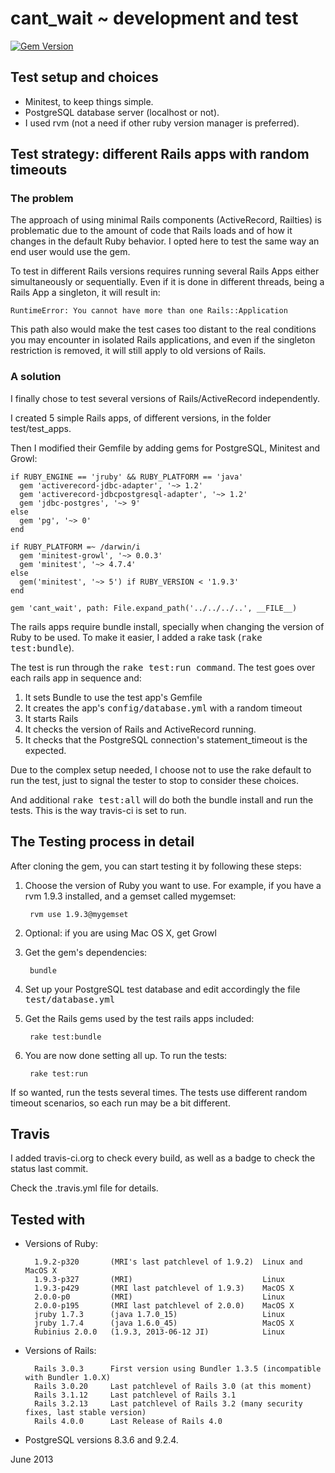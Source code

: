 # cant_wait ~ development and test
[![Gem Version](https://badge.fury.io/rb/cant_wait.png)](https://badge.fury.io/rb/cant_wait)


## Test setup and choices

- Minitest, to keep things simple.
- PostgreSQL database server (localhost or not).
- I used rvm (not a need if other ruby version manager is preferred). 


## Test strategy: different Rails apps with random timeouts

### The problem

The approach of using minimal Rails components (ActiveRecord, Railties) is problematic due to the amount of code that Rails loads and of how it changes in the default Ruby behavior.  I opted here to test the same way an end user would use the gem.

To test in different Rails versions requires running several Rails Apps either simultaneously or sequentially.  Even if it is done in different threads, being a Rails App a singleton, it will result in:

    RuntimeError: You cannot have more than one Rails::Application

This path also would make the test cases too distant to the real conditions you may encounter in isolated Rails applications, and even if the singleton restriction is removed, it will still apply to old versions of Rails.

### A solution

I finally chose to test several versions of Rails/ActiveRecord independently.

I created 5 simple Rails apps, of different versions, in the folder test/test_apps.

Then I modified their Gemfile by adding gems for PostgreSQL, Minitest and Growl:

    if RUBY_ENGINE == 'jruby' && RUBY_PLATFORM == 'java'
      gem 'activerecord-jdbc-adapter', '~> 1.2'
      gem 'activerecord-jdbcpostgresql-adapter', '~> 1.2'
      gem 'jdbc-postgres', '~> 9'
    else
      gem 'pg', '~> 0'
    end

    if RUBY_PLATFORM =~ /darwin/i
      gem 'minitest-growl', '~> 0.0.3'
      gem 'minitest', '~> 4.7.4'
    else
      gem('minitest', '~> 5') if RUBY_VERSION < '1.9.3'
    end

    gem 'cant_wait', path: File.expand_path('../../../..', __FILE__)

The rails apps require bundle install, specially when changing the version of Ruby to be used. To make it easier, I added a rake task (<tt>rake test:bundle</tt>).

The test is run through the <tt>rake test:run command</tt>.  The test goes over each rails app in sequence and:

1. It sets Bundle to use the test app's Gemfile
2. It creates the app's <tt>config/database.yml</tt> with a random timeout
3. It starts Rails
4. It checks the version of Rails and ActiveRecord running.
5. It checks that the PostgreSQL connection's statement_timeout is the expected.

Due to the complex setup needed, I choose not to use the rake default to run the test, just to signal the tester to stop to consider these choices.

And additional <tt>rake test:all</tt> will do both the bundle install and run the tests. This is the way travis-ci is set to run.


## The Testing process in detail

After cloning the gem, you can start testing it by following these steps:

1. Choose the version of Ruby you want to use.
    For example, if you have a rvm 1.9.3 installed, and a gemset called mygemset:

        rvm use 1.9.3@mygemset

2. Optional: if you are using Mac OS X, get Growl

3. Get the gem's dependencies:

        bundle

4. Set up your PostgreSQL test database and edit accordingly the file <tt>test/database.yml</tt>

5. Get the Rails gems used by the test rails apps included:

        rake test:bundle

6. You are now done setting all up.  To run the tests:

        rake test:run

If so wanted, run the tests several times.  The tests use different random timeout scenarios, so each run may be a bit different.

## Travis

I added travis-ci.org to check every build, as well as a badge to check the status last commit.

Check the .travis.yml file for details.


## Tested with

* Versions of Ruby:

        1.9.2-p320       (MRI's last patchlevel of 1.9.2)  Linux and MacOS X
        1.9.3-p327       (MRI)                             Linux
        1.9.3-p429       (MRI last patchlevel of 1.9.3)    MacOS X
        2.0.0-p0         (MRI)                             Linux
        2.0.0-p195       (MRI last patchlevel of 2.0.0)    MacOS X
        jruby 1.7.3      (java 1.7.0_15)                   Linux
        jruby 1.7.4      (java 1.6.0_45)                   MacOS X
        Rubinius 2.0.0   (1.9.3, 2013-06-12 JI)            Linux

* Versions of Rails:

        Rails 3.0.3      First version using Bundler 1.3.5 (incompatible with Bundler 1.0.X)
        Rails 3.0.20     Last patchlevel of Rails 3.0 (at this moment)
        Rails 3.1.12     Last patchlevel of Rails 3.1
        Rails 3.2.13     Last patchlevel of Rails 3.2 (many security fixes, last stable version)
        Rails 4.0.0      Last Release of Rails 4.0

* PostgreSQL versions 8.3.6 and 9.2.4.


June 2013
